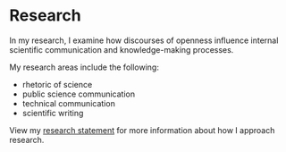 # Research 

In my research, I examine how discourses of openness influence internal scientific communication and knowledge-making processes.

My research areas include the following: 

* rhetoric of science
* public science communication
* technical communication
* scientific writing

View my [research statement](lerober4.github.io/roberts_research_statement.pdf) for more information about how I approach research. 
